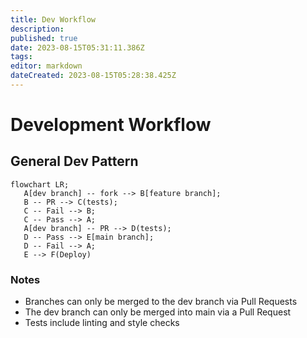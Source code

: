 ```yaml
---
title: Dev Workflow
description: 
published: true
date: 2023-08-15T05:31:11.386Z
tags: 
editor: markdown
dateCreated: 2023-08-15T05:28:38.425Z
---
```


# Development Workflow

## General Dev Pattern

```mermaid
flowchart LR;
   A[dev branch] -- fork --> B[feature branch];
   B -- PR --> C(tests);
   C -- Fail --> B;
   C -- Pass --> A;
   A[dev branch] -- PR --> D(tests);
   D -- Pass --> E[main branch];
   D -- Fail --> A;
   E --> F(Deploy)
```

### Notes

* Branches can only be merged to the dev branch via Pull Requests
* The dev branch can only be merged into main via a Pull Request
* Tests include linting and style checks